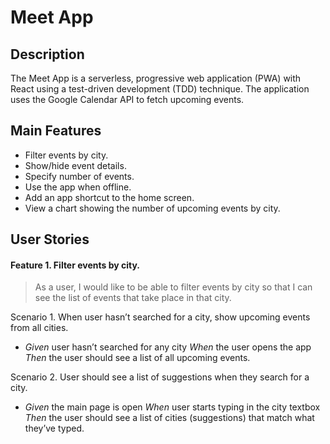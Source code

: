 # Meet App

## Description

The Meet App is a serverless, progressive web application (PWA) with React using a
test-driven development (TDD) technique. The application uses the Google
Calendar API to fetch upcoming events.

## Main Features

- Filter events by city.
- Show/hide event details.
- Specify number of events.
- Use the app when offline.
- Add an app shortcut to the home screen.
- View a chart showing the number of upcoming events by city.

## User Stories

#### Feature 1. Filter events by city.

> As a user, I would like to be able to filter events by city so that I can see the list of events that take place in that city.

Scenario 1. When user hasn’t searched for a city, show upcoming events from all cities.

- _Given_ user hasn’t searched for any city _When_ the user opens the app _Then_ the user should see a list of all upcoming events.

Scenario 2. User should see a list of suggestions when they search for a city.

- _Given_ the main page is open _When_ user starts typing in the city textbox _Then_ the user should see a list of cities (suggestions) that match what they’ve typed.
